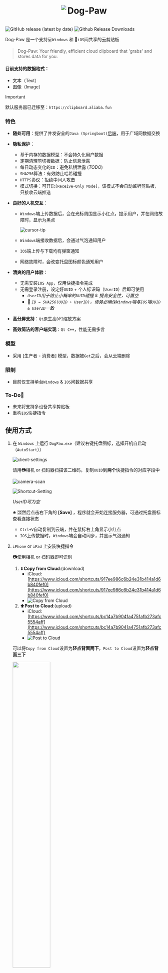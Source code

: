 <div align="center">
  <img src="img/dog-paw.ico" style="display: inline-block; vertical-align: middle;">
  <h1 style="display: inline-block; vertical-align: middle;">Dog-Paw</h1>
</div>



![GitHub release (latest by date)](https://img.shields.io/github/v/release/MrBeanCpp/clipboard-cloud-client)
![Github Release Downloads](https://img.shields.io/github/downloads/MrBeanCpp/Clipboard-Cloud-Client/total)

Dog-Paw 是一个支持💻`Windows` 和 📱`iOS`间共享的云剪贴板

> Dog-Paw: Your friendly, efficient cloud clipboard that 'grabs' and stores data for you.

#### 目前支持的数据格式：

- 文本（Text）
- 图像（Image）

> [!IMPORTANT]
> 默认服务器已迁移至：`https://clipboard.aliaba.fun`

### 特色

- **随处可用**：提供了并发安全的`Java (Springboot)`[后端](https://github.com/MrBeanCpp/Clipboard-Cloud-BE)，用于广域网数据交换

- **隐私保护**：

  - 基于内存的数据模型：不会持久化用户数据
  - 定期清理剪切板数据：防止信息泄露
  - 每日动态变化的`ID`：避免私钥泄露 (*TODO*)
  - `SHA256`算法：有效防止哈希碰撞
  - `HTTPS`协议：拒绝中间人攻击
  - 模式切换：可开启`[Receive-Only Mode]`，该模式不会自动监听剪贴板，只接收云端推送

- **良好的人机交互**：

  - `Windows`端上传数据后，会在光标周围显示小红点，提示用户，并在网络故障时，显示为黑点

    ![cursor-tip](img/cursor-tip.png)

  - `Windows`端接收数据后，会通过气泡通知用户
  - `IOS`端上传与下载均有弹窗通知
  - 网络故障时，会改变托盘图标颜色通知用户

- **清爽的用户体验**：

  - 无需安装`IOS App`，仅用快捷指令完成
  - 无需登录注册，设定好`UUID` + 个人标识码（`UserID`）后即可使用
    - *`UserID`用于防止小概率的`UUID`碰撞 & 提高安全性，可置空*
    - 🔑 *`ID = SHA256(UUID + UserID)`，请务必确保`Windows`端与`IOS`端`UUID & UserID`一致*

- **高分屏支持**：`Qt`原生高`DPI`缩放方案

- **高效简洁的客户端实现**：`Qt C++`，性能无需多言

### 模型

- 采用 [生产者 - 消费者] 模型，数据被`Get`之后，会从云端删除

### 限制

- 目前仅支持单台`Windows` & `IOS`间数据共享

### To-Do📜

- 未来将支持多设备共享剪贴板
- 重构`IOS`快捷指令

## 使用方式

1. 在 `Windows` 上运行 `DogPaw.exe`（建议右键托盘图标，选择开机自启动（`AutoStart`））

   ![client-settings](img/client-settings.png)

   请用📷相机 or 扫码器扫描该二维码，复制`UUID`到**两个**快捷指令的对应字段中

   ![camera-scan](img/camera-scan.png)

   ![Shortcut-Setting](img/shortcut-setting.png)

   *UserID可为空*

   **※** 🈁然后点击右下角的 **[Save]** ，程序就会开始连接服务器，可通过托盘图标查看连接状态

   - `Ctrl+V`自动复制到云端，并在鼠标右上角显示小红点
   - `IOS`上传数据时，`Windows`端会自动同步，并显示气泡通知

2. `iPhone` or `iPad` 上安装快捷指令

   📷使用相机 or 扫码器即可识别 

   1. ⬇**Copy from Cloud**:(download)
      - iCloud: [https://www.icloud.com/shortcuts/917ee986c6b24e31b414a1d6b840fef0](https://www.icloud.com/shortcuts/917ee986c6b24e31b414a1d6b840fef0)
      - ![Copy from Cloud](img/copy-from-cloud-qr.png)
   2. ⬆**Post to Cloud**:(upload)
      - iCloud: [https://www.icloud.com/shortcuts/bc14a7b9041a4751afb273afc5554aff](https://www.icloud.com/shortcuts/bc14a7b9041a4751afb273afc5554aff)
      - ![Post to Cloud](img/post-to-cloud-qr.png)

   可以将`Copy from Cloud`设置为**轻点背面两下**，`Post to Cloud`设置为**轻点背面三下**

   <img src="img/click-back.png" width="50%" />

## 已知问题

### IOS快捷指令🫨

- 不太好直接区分文本/图像，目前通过拓展名 & 类型判断，可以区分：*txt, rtf, heic, png, jpeg, url*



## 第三方库

- 二维码生成：[nayuki/QR-Code-generator](https://github.com/nayuki/QR-Code-generator)



## 特别鸣谢

- ICON Design：[@pinkyrie](https://github.com/pinkyrie)
